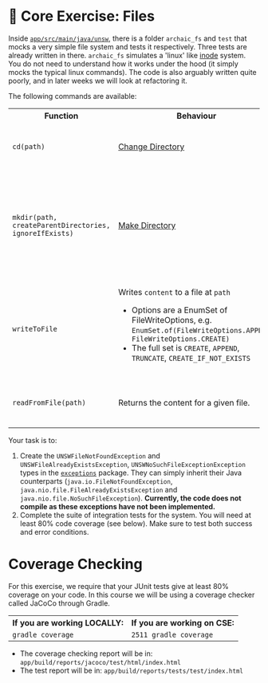 # 📂 Core Exercise: Files

Inside [`app/src/main/java/unsw`](/app/src/main/java/unsw), there is a folder `archaic_fs` and `test` that mocks a very simple file system and tests it respectively. Three tests are already written in there. `archaic_fs` simulates a 'linux' like [inode](https://en.wikipedia.org/wiki/Inode) system. You do not need to understand how it works under the hood (it simply mocks the typical linux commands). The code is also arguably written quite poorly, and in later weeks we will look at refactoring it.

The following commands are available:

<table>
  <tr>
    <th><b>Function</b></th>
    <th><b>Behaviour</b></th>
    <th><b>Exceptions</b></th>
  </tr>
  <tr>
    <td><code>cd(path)</code></td>
    <td>
      <a href="https://man7.org/linux/man-pages/man1/cd.1p.html"
        >Change Directory</a
      >
    </td>
    <td>
      <ul>
        <li>
          Throws <code>UNSWNoSuchFileException</code> if part of the path cannot
          be found
        </li>
      </ul>
    </td>
  </tr>
  <tr>
    <td><code>mkdir(path, createParentDirectories, ignoreIfExists)</code></td>
    <td>
      <a href="https://man7.org/linux/man-pages/man1/mkdir.1.html"
        >Make Directory</a
      >
    </td>
    <td>
      <ul>
        <li>
          Throws <code>UNSWFileNotFoundException</code> if a part of the path
          cannot be found and <code>createParentDirectories</code> is false
        </li>
        <li>
          Throws <code>UNSWFileAlreadyExistsException</code> if the folder
          already exists and <code>ignoreIfExists</code> is false
        </li>
      </ul>
    </td>
  </tr>
  <tr>
    <td><code>writeToFile</code></td>
    <td>
      Writes <code>content</code> to a file at <code>path</code><br />
      <ul>
        <li>
          Options are a EnumSet of FileWriteOptions, e.g.
          <code
            >EnumSet.of(FileWriteOptions.APPEND, FileWriteOptions.CREATE)</code
          >
        </li>
        <li>
          The full set is <code>CREATE</code>, <code>APPEND</code>,
          <code>TRUNCATE</code>, <code>CREATE_IF_NOT_EXISTS</code>
        </li>
      </ul>
    </td>
    <td>
      <ul>
        <li>
          Throws <code>UNSWFileNotFoundException</code> if the file cannot be
          found and no creation options are specified
        </li>
        <li>
          Throws <code>UNSWFileAlreadyExistsException</code> if the file already
          exists and <code>CREATE</code> is true.
        </li>
      </ul>
    </td>
  </tr>
  <tr>
    <td><code>readFromFile(path)</code></td>
    <td>Returns the content for a given file.</td>
    <td>
      <ul>
        <li>
          Throws <code>UNSWFileNotFoundException</code> if the file cannot be
          found
        </li>
      </ul>
    </td>
  </tr>
</table>

Your task is to:

1. Create the `UNSWFileNotFoundException` and `UNSWFileAlreadyExistsException`, `UNSWNoSuchFileExceptionException` types in the [`exceptions`](/app/src/main/java/unsw/archaic_fs/exceptions/) package. They can simply inherit their Java counterparts (`java.io.FileNotFoundException`, `java.nio.file.FileAlreadyExistsException` and `java.nio.file.NoSuchFileException`). **Currently, the code does not compile as these exceptions have not been implemented.**
2. Complete the suite of integration tests for the system. You will need at least 80% code coverage (see below). Make sure to test both success and error conditions.

# Coverage Checking

For this exercise, we require that your JUnit tests give at least 80% coverage on your code. In this course we will be using a coverage checker called JaCoCo through Gradle.

<table>
  <tr>
    <th>If you are working LOCALLY:</th>
    <th>If you are working on CSE:</th>
  </tr>
  <tr>
    <td><code>gradle coverage</code></td>
    <td><code>2511 gradle coverage</code></td>
  </tr>
</table>

- The coverage checking report will be in: `app/build/reports/jacoco/test/html/index.html`
- The test report will be in: `app/build/reports/tests/test/index.html`
